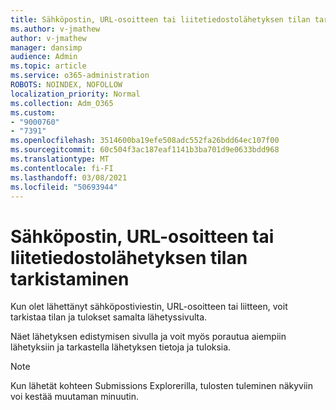 ```yaml
---
title: Sähköpostin, URL-osoitteen tai liitetiedostolähetyksen tilan tarkistaminen
ms.author: v-jmathew
author: v-jmathew
manager: dansimp
audience: Admin
ms.topic: article
ms.service: o365-administration
ROBOTS: NOINDEX, NOFOLLOW
localization_priority: Normal
ms.collection: Adm_O365
ms.custom:
- "9000760"
- "7391"
ms.openlocfilehash: 3514600ba19efe508adc552fa26bdd64ec107f00
ms.sourcegitcommit: 60c504f3ac187eaf1141b3ba701d9e0633bdd968
ms.translationtype: MT
ms.contentlocale: fi-FI
ms.lasthandoff: 03/08/2021
ms.locfileid: "50693944"
---
```

# <a name="review-the-status-of-an-email-url-or-attachment-submission"></a>Sähköpostin, URL-osoitteen tai liitetiedostolähetyksen tilan tarkistaminen

Kun olet lähettänyt sähköpostiviestin, URL-osoitteen tai liitteen, voit tarkistaa tilan ja tulokset samalta lähetyssivulta.

Näet lähetyksen edistymisen sivulla ja voit myös porautua aiempiin lähetyksiin ja tarkastella lähetyksen tietoja ja tuloksia.

> [!NOTE]
> Kun lähetät kohteen Submissions Explorerilla, tulosten tuleminen näkyviin voi kestää muutaman minuutin.
